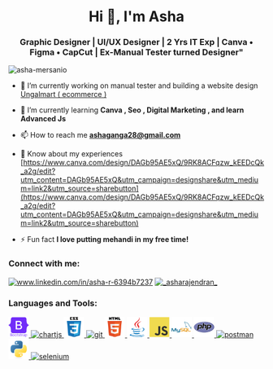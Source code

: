 <h1 align="center">Hi 👋, I'm Asha</h1>
<h3 align="center">Graphic Designer | UI/UX Designer | 2 Yrs IT Exp | Canva • Figma • CapCut | Ex-Manual Tester turned Designer"</h3>

<p align="left"> <img src="https://komarev.com/ghpvc/?username=asha-mersanio&label=Profile%20views&color=0e75b6&style=flat" alt="asha-mersanio" /> </p>

- 🔭 I’m currently working on manual tester and building a website design [Ungalmart ( ecommerce )](uat.ungalmart.com)

- 🌱 I’m currently learning **Canva , Seo , Digital Marketing , and learn Advanced Js**

- 📫 How to reach me **ashaganga28@gmail.com**

- 📄 Know about my experiences [https://www.canva.com/design/DAGb95AE5xQ/9RK8ACFqzw_kEEDcQk_a2g/edit?utm_content=DAGb95AE5xQ&utm_campaign=designshare&utm_medium=link2&utm_source=sharebutton](https://www.canva.com/design/DAGb95AE5xQ/9RK8ACFqzw_kEEDcQk_a2g/edit?utm_content=DAGb95AE5xQ&utm_campaign=designshare&utm_medium=link2&utm_source=sharebutton)

- ⚡ Fun fact **I love putting mehandi in my free time!**

<h3 align="left">Connect with me:</h3>
<p align="left">
<a href="https://linkedin.com/in/www.linkedin.com/in/asha-r-6394b7237" target="blank"><img align="center" src="https://raw.githubusercontent.com/rahuldkjain/github-profile-readme-generator/master/src/images/icons/Social/linked-in-alt.svg" alt="www.linkedin.com/in/asha-r-6394b7237" height="30" width="40" /></a>
<a href="https://instagram.com/_asharajendran_" target="blank"><img align="center" src="https://raw.githubusercontent.com/rahuldkjain/github-profile-readme-generator/master/src/images/icons/Social/instagram.svg" alt="_asharajendran_" height="30" width="40" /></a>
</p>

<h3 align="left">Languages and Tools:</h3>
<p align="left"> <a href="https://getbootstrap.com" target="_blank" rel="noreferrer"> <img src="https://raw.githubusercontent.com/devicons/devicon/master/icons/bootstrap/bootstrap-plain-wordmark.svg" alt="bootstrap" width="40" height="40"/> </a> <a href="https://www.chartjs.org" target="_blank" rel="noreferrer"> <img src="https://www.chartjs.org/media/logo-title.svg" alt="chartjs" width="40" height="40"/> </a> <a href="https://www.w3schools.com/css/" target="_blank" rel="noreferrer"> <img src="https://raw.githubusercontent.com/devicons/devicon/master/icons/css3/css3-original-wordmark.svg" alt="css3" width="40" height="40"/> </a> <a href="https://git-scm.com/" target="_blank" rel="noreferrer"> <img src="https://www.vectorlogo.zone/logos/git-scm/git-scm-icon.svg" alt="git" width="40" height="40"/> </a> <a href="https://www.w3.org/html/" target="_blank" rel="noreferrer"> <img src="https://raw.githubusercontent.com/devicons/devicon/master/icons/html5/html5-original-wordmark.svg" alt="html5" width="40" height="40"/> </a> <a href="https://www.java.com" target="_blank" rel="noreferrer"> <img src="https://raw.githubusercontent.com/devicons/devicon/master/icons/java/java-original.svg" alt="java" width="40" height="40"/> </a> <a href="https://developer.mozilla.org/en-US/docs/Web/JavaScript" target="_blank" rel="noreferrer"> <img src="https://raw.githubusercontent.com/devicons/devicon/master/icons/javascript/javascript-original.svg" alt="javascript" width="40" height="40"/> </a> <a href="https://www.mysql.com/" target="_blank" rel="noreferrer"> <img src="https://raw.githubusercontent.com/devicons/devicon/master/icons/mysql/mysql-original-wordmark.svg" alt="mysql" width="40" height="40"/> </a> <a href="https://www.php.net" target="_blank" rel="noreferrer"> <img src="https://raw.githubusercontent.com/devicons/devicon/master/icons/php/php-original.svg" alt="php" width="40" height="40"/> </a> <a href="https://postman.com" target="_blank" rel="noreferrer"> <img src="https://www.vectorlogo.zone/logos/getpostman/getpostman-icon.svg" alt="postman" width="40" height="40"/> </a> <a href="https://www.python.org" target="_blank" rel="noreferrer"> <img src="https://raw.githubusercontent.com/devicons/devicon/master/icons/python/python-original.svg" alt="python" width="40" height="40"/> </a> <a href="https://www.selenium.dev" target="_blank" rel="noreferrer"> <img src="https://raw.githubusercontent.com/detain/svg-logos/780f25886640cef088af994181646db2f6b1a3f8/svg/selenium-logo.svg" alt="selenium" width="40" height="40"/> </a> </p>
